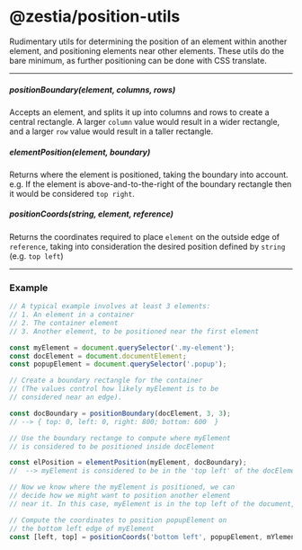# @zestia/position-utils

Rudimentary utils for determining the position of an element within another element, and positioning
elements near other elements. These utils do the bare minimum, as further positioning can be done with CSS translate.

<hr>

##### positionBoundary(element, columns, rows)

Accepts an element, and splits it up into columns and rows to create a central rectangle. A larger `column` value would result in a wider rectangle, and a larger `row` value would result in a taller rectangle.

##### elementPosition(element, boundary)

Returns where the element is positioned, taking the boundary into account. e.g. If the element is above-and-to-the-right of the boundary rectangle then it would be considered `top right`.

##### positionCoords(string, element, reference)

Returns the coordinates required to place `element` on the outside edge of `reference`, taking into consideration the desired position defined by `string` (e.g. `top left`)

<hr>

### Example

```javascript
// A typical example involves at least 3 elements:
// 1. An element in a container
// 2. The container element
// 3. Another element, to be positioned near the first element

const myElement = document.querySelector('.my-element');
const docElement = document.documentElement;
const popupElement = document.querySelector('.popup');

// Create a boundary rectangle for the container
// (The values control how likely myElement is to be
// considered near an edge).

const docBoundary = positionBoundary(docElement, 3, 3);
// --> { top: 0, left: 0, right: 800; bottom: 600  }

// Use the boundary rectange to compute where myElement
// is considered to be positioned inside docElement

const elPosition = elementPosition(myElement, docBoundary);
//  --> myElement is considered to be in the 'top left' of the docElement

// Now we know where the myElement is positioned, we can
// decide how we might want to position another element
// near it. In this case, myElement is in the top left of the document, so it makes sense to put our popup beneath it...

// Compute the coordinates to position popupElement on
// the bottom left edge of myElement
const [left, top] = positionCoords('bottom left', popupElement, mYlement);
```
